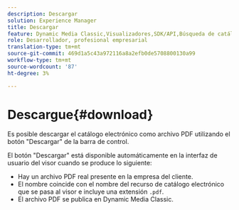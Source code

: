 ```yaml
---
description: Descargar
solution: Experience Manager
title: Descargar
feature: Dynamic Media Classic,Visualizadores,SDK/API,Búsqueda de catálogos electrónicos
role: Desarrollador, profesional empresarial
translation-type: tm+mt
source-git-commit: 469d1a5c43a972116a8a2efb0de5708800130a99
workflow-type: tm+mt
source-wordcount: '87'
ht-degree: 3%

---
```



# Descargue{#download}

Es posible descargar el catálogo electrónico como archivo PDF utilizando el botón &quot;Descargar&quot; de la barra de control.

El botón &quot;Descargar&quot; está disponible automáticamente en la interfaz de usuario del visor cuando se produce lo siguiente:

* Hay un archivo PDF real presente en la empresa del cliente.
* El nombre coincide con el nombre del recurso de catálogo electrónico que se pasa al visor e incluye una extensión `.pdf`.
* El archivo PDF se publica en Dynamic Media Classic.

